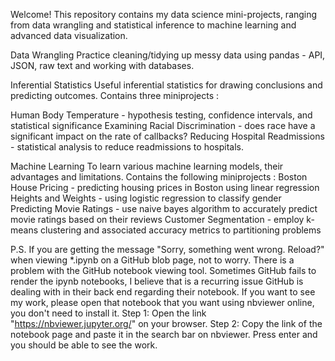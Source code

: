 Welcome! This repository contains my data science mini-projects, ranging from data wrangling and statistical inference to machine learning and advanced data visualization.

Data Wrangling
Practice cleaning/tidying up messy data using pandas - API, JSON, raw text and working with databases.

Inferential Statistics
Useful inferential statistics for drawing conclusions and predicting outcomes. Contains three miniprojects :

Human Body Temperature - hypothesis testing, confidence intervals, and statistical significance
Examining Racial Discrimination - does race have a significant impact on the rate of callbacks?
Reducing Hospital Readmissions - statistical analysis to reduce readmissions to hospitals.

Machine Learning
To learn various machine learning models, their advantages and limitations. Contains the following miniprojects :
Boston House Pricing - predicting housing prices in Boston using linear regression
Heights and Weights - using logistic regression to classify gender
Predicting Movie Ratings - use naive bayes algorithm to accurately predict movie ratings based on their reviews
Customer Segmentation - employ k-means clustering and associated accuracy metrics to partitioning problems

P.S. If you are getting the message "Sorry, something went wrong. Reload?" when viewing *.ipynb on a GitHub blob page, not to worry. There is a problem with the GitHub notebook viewing tool. Sometimes GitHub fails to render the ipynb notebooks, I believe that is a recurring issue GitHub is dealing with in their back end regarding their notebook. If you want to see my work, please open that notebook that you want using nbviewer online, you don't need to install it.
Step 1: Open the link "https://nbviewer.jupyter.org/" on your browser. 
Step 2: Copy the link of the notebook page and paste it in the search bar on nbviewer. Press enter and you should be able to see the work. 
